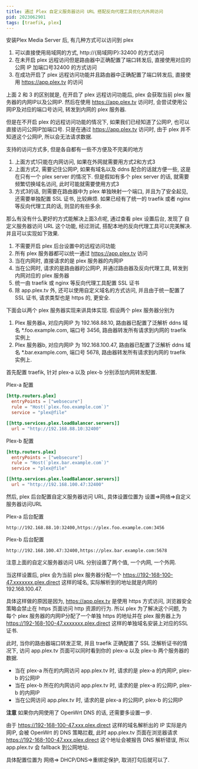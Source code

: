 ```yaml
---
title: 通过 Plex 自定义服务器访问 URL 搭配反向代理工具优化内外网访问
pid: 2023062901
tags: [traefik, plex]
---
```


安装Plex Media Server 后, 有几种方式可以访问到 plex
1. 可以直接使用局域网的方式, http://{局域网IP}:32400 的方式访问
2. 在未开启 plex 远程访问但是路由器中正确配置了端口转发后, 直接使用对应的公网 IP 加端口号32400 的方式访问
3. 在成功开启了 plex 远程访问功能并且路由器中正确配置了端口转发后, 直接使用 https://app.plex.tv 的访问

上面 2 和 3 的区别就是, 在开启了 plex 远程访问功能后, plex 会获取当前 plex 服务器的内网IP以及公网IP. 然后在使用 https://app.plex.tv 访问时, 会尝试使用公网IP及对应的端口号访问, 转发到内网的 plex 服务器.

但是在不开启 plex 的远程访问功能的情况下, 如果我们已经知道了公网IP, 也可以直接访问公网IP加端口号. 只是在通过 https://app.plex.tv 访问时, 由于 plex 并不知道这个公网IP, 所以会无法请求数据.

支持的访问方式多, 但是各自都有一些不方便及不完美的地方
1. 上面方式1只能在内网访问, 如果在外网就需要用方式2和方式3
2. 上面方式2, 需要记住公网IP, 如果有域名以及 ddns 配合的话就方便一些, 这是在只有一个 plex server 的情况下. 但是假如有多个 plex server 的话, 就需要频繁切换域名访问, 此时可能就需要使用方式3
3. 方式3的话, 则需要在路由器中为 plex 单独映射一个端口, 并且为了安全起见, 还需要单独配置 SSL 证书, 比较麻烦. 如果已经有了统一的 traefik 或者 nginx 等反向代理工具的话, 则显的有些多余.

那么有没有什么更好的方式能解决上面3点呢, 通过查看 plex 设置后台, 发现了 自定义服务器访问 URL 这个功能, 经过测试, 搭配本地的反向代理工具可以完美解决. 并且可以实现如下效果.
1. 不需要开启 plex 后台设置中的远程访问功能
2. 所有 plex 服务器都可以统一通过 https://app.plex.tv 访问
3. 当在内网时, 直接请求的是 plex 服务器的内网IP
4. 当在公网时, 请求的是路由器的公网IP, 并通过路由器及反向代理工具, 转发到内网对应的 plex 服务器
5. 统一由 traefik 或 nginx 等反向代理工具配置 SSL 证书
6. 除 app.plex.tv 外, 还可以使用自定义域名的方式访问, 并且由于统一配置了 SSL 证书, 请求类型也是 https 的, 更安全.

下面会以两个 plex 服务器实现来讲具体实现. 假设两个 plex 服务器分别为
1. Plex 服务器a, 对应内网IP 为 192.168.88.10, 路由器已配置了泛解析 ddns 域名 *.foo.example.com, 端口号 3456, 路由器转发所有请求到内网的 traefik 实例上
2. Plex 服务器b, 对应内网IP 为 192.168.100.47, 路由器已配置了泛解析 ddns 域名 *.bar.example.com, 端口号 5678, 路由器转发所有请求到内网的 traefik 实例上.

首先配置 traefik, 针对 plex-a 以及 plex-b 分别添加内网转发配置.

Plex-a 配置
```toml
[http.routers.plex]
  entryPoints = ["websecure"]
  rule = "Host(`plex.foo.example.com`)"
  service = "plex@file"

[[http.services.plex.loadBalancer.servers]]
  url = "http://192.168.88.10:32400"
```

Plex-b 配置
```toml
[http.routers.plex]
  entryPoints = ["websecure"]
  rule = "Host(`plex.bar.example.com`)"
  service = "plex@file"

[[http.services.plex.loadBalancer.servers]]
  url = "http://192.168.100.47:32400"
```

然后, plex 后台配置自定义服务器访问 URL, 具体设置位置为 设置=>网络=>自定义服务器访问URL

Plex-a 后台配置
```
http://192.168.88.10:32400,https://plex.foo.example.com:3456
```

Plex-b 后台配置
```
http://192.168.100.47:32400,https://plex.bar.example.com:5678
```

注意上面的自定义服务器访问 URL 分别设置了两个值, 一个内网, 一个外网.

当这样设置后, plex 会为当前 plex 服务器分配一个 https://192-168-100-47.xxxxxxx.plex.direct 这样的域名, 实际解析到的地址就是内网的 192.168.100.47.

具体这样做的原因是因为, https://app.plex.tv 是使用 https 方式访问, 浏览器安全策略会禁止在 https 页面访问 http 资源的行为. 所以 plex 为了解决这个问题, 为每个 plex 服务器的内网IP分配了一个单独 https 的地址并在 plex 服务器上为  https://192-168-100-47.xxxxxxx.plex.direct 这样的单独域名安装上对应的SSL证书.

此时, 当你的路由器端口转发正常, 并且 traefik 正确配置了 SSL 泛解析证书的情况下, 访问 app.plex.tv 页面可以同时看到你的 plex-a 以及 plex-b 两个服务器的数据.

- 当在 plex-a 所在的内网访问 app.plex.tv 时, 请求的是 plex-a 的内网IP, plex-b 的公网IP
- 当在 plex-b 所在的内网访问 app.plex.tv 时, 请求的是 plex-a 的公网IP, plex-b 的内网IP
- 当在公网访问 app.plex.tv 时, 请求的是 plex-a 的公网IP, plex-b 的公网IP

**注意**
如果你内网使用了 OpenWrt DNS 的话, 还需要多设置一步.

由于 https://192-168-100-47.xxx.plex.direct  这样的域名解析出的 IP 实际是内网IP, 会被 OpenWrt 的 DNS 策略拦截, 此时 app.plex.tv 页面在浏览器请求 https://192-168-100-47.xxx.plex.direct 这个地址会被报告 DNS 解析错误, 所以 app.plex.tv 会 fallback 到公网地址.

具体配置位置为 网络=> DHCP/DNS=>重绑定保护, 取消打勾后就可以了.